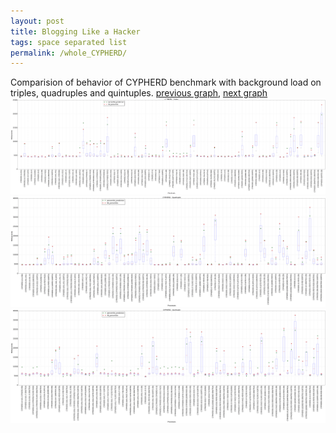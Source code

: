 ```yaml
---
layout: post
title: Blogging Like a Hacker
tags: space separated list
permalink: /whole_CYPHERD/
---
```


Comparision of behavior of CYPHERD benchmark with background load on triples, quadruples and quintuples.
[previous graph](../whole_A/), [next graph](../whole_EGG/)
<img src="./images/triple/CYPHERD_box.png" alt="graph figure"><img src="./images/quadruple/CYPHERD_box.png" alt="graph figure"><img src="./images/quintuple/CYPHERD_box.png" alt="graph figure">